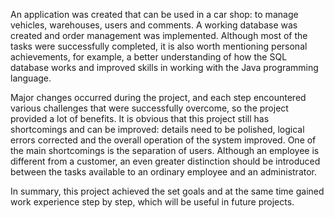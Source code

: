 An application was created that can be used in a car shop: to manage vehicles, warehouses, users and comments. A working database was created and order management was implemented. Although most of the tasks were successfully completed, it is also worth mentioning personal achievements, for example, a better understanding of how the SQL database works and improved skills in working with the Java programming language.

Major changes occurred during the project, and each step encountered various challenges that were successfully overcome, so the project provided a lot of benefits. It is obvious that this project still has shortcomings and can be improved: details need to be polished, logical errors corrected and the overall operation of the system improved. One of the main shortcomings is the separation of users. Although an employee is different from a customer, an even greater distinction should be introduced between the tasks available to an ordinary employee and an administrator.

In summary, this project achieved the set goals and at the same time gained work experience step by step, which will be useful in future projects.
